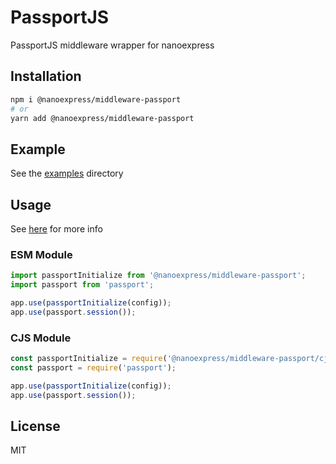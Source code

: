 # PassportJS

PassportJS middleware wrapper for nanoexpress

## Installation

```bash
npm i @nanoexpress/middleware-passport
# or
yarn add @nanoexpress/middleware-passport
```

## Example

See the [examples](./examples) directory

## Usage

See [here](http://www.passportjs.org) for more info

### ESM Module

```js
import passportInitialize from '@nanoexpress/middleware-passport';
import passport from 'passport';

app.use(passportInitialize(config));
app.use(passport.session());
```

### CJS Module

```js
const passportInitialize = require('@nanoexpress/middleware-passport/cjs');
const passport = require('passport');

app.use(passportInitialize(config));
app.use(passport.session());
```

## License

MIT
